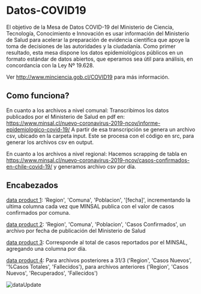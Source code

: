 # Datos-COVID19
El objetivo de la Mesa de Datos COVID-19 del Ministerio de Ciencia, Tecnología, Conocimiento e Innovación es usar información del Ministerio de Salud para acelerar la preparación de evidencia científica que apoye la toma de decisiones de las autoridades y la ciudadanía. Como primer resultado, esta mesa dispone los datos epidemiológicos públicos en un formato estándar de datos abiertos, que eperamos sea útil para análisis, en concordancia con la Ley Nº 19.628. 

Ver http://www.minciencia.gob.cl/COVID19 para más información.

## Como funciona?
En cuanto a los archivos a nivel comunal: Transcribimos los datos publicados por el Ministerio de Salud en pdf en:
https://www.minsal.cl/nuevo-coronavirus-2019-ncov/informe-epidemiologico-covid-19/
A partir de esa transcripción se genera un archivo csv, ubicado en la carpeta input.
Este se procesa con el código en src, para generar los archivos csv en output.

En cuanto a los archivos a nivel regional: Hacemos scrapping de tabla en https://www.minsal.cl/nuevo-coronavirus-2019-ncov/casos-confirmados-en-chile-covid-19/ y generamos archivo csv por día.

## Encabezados
[data product 1](output/producto1): 'Region', 'Comuna', 'Poblacion', '[fecha]', incrementando la ultima columna cada vez que MINSAL publica con el valor de casos confirmados por comuna. 

[data product 2](output/producto2): 'Region', 'Comuna', 'Poblacion', 'Casos Confirmados', un archivo por fecha de publicación del Ministerio de Salud

[data product 3](output/producto3): Corresponde al total de casos reportados por el MINSAL, agregando una columna por día.

[data product 4](output/producto4):  Para archivos posteriores a 31/3 ('Region', 'Casos Nuevos', '%Casos Totales', 'Fallecidos'), para archivos anteriores ('Region', 'Casos Nuevos', 'Recuperados', 'Fallecidos') 


![dataUpdate](https://github.com/MinCiencia/Datos-COVID19/workflows/dataUpdate/badge.svg)